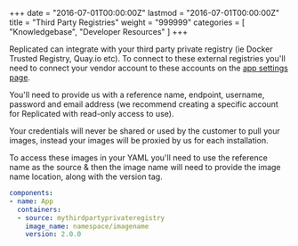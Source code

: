 +++
date = "2016-07-01T00:00:00Z"
lastmod = "2016-07-01T00:00:00Z"
title = "Third Party Registries"
weight = "999999"
categories = [ "Knowledgebase", "Developer Resources" ]
+++

Replicated can integrate with your third party private registry (ie Docker Trusted Registry, Quay.io etc). To connect to these external registries 
you'll need to connect your vendor account to these accounts on the [app settings page](https://vendor.replicated.com/#/settings).

You'll need to provide us with a reference name, endpoint, username, password and email address (we recommend creating a specific account for 
Replicated with read-only access to use).

Your credentials will never be shared or used by the customer to pull your images, instead your images will be proxied by us for each 
installation.

To access these images in your YAML you'll need to use the reference name as the source & then the image name will need to provide the image 
name location, along with the version tag.

```yml
components:
- name: App
  containers:
  - source: mythirdpartyprivateregistry
    image_name: namespace/imagename
    version: 2.0.0
```
